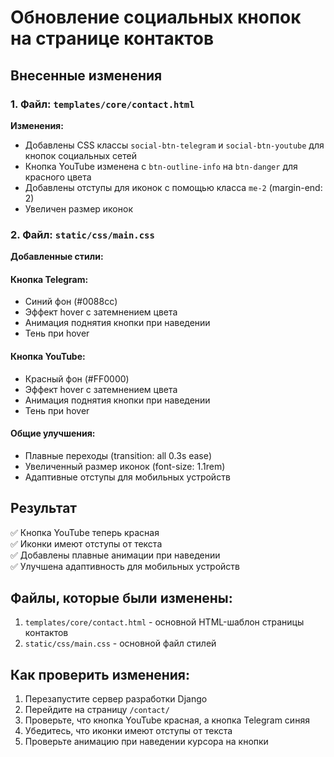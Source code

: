 # Обновление социальных кнопок на странице контактов

## Внесенные изменения

### 1. Файл: `templates/core/contact.html`

**Изменения:**
- Добавлены CSS классы `social-btn-telegram` и `social-btn-youtube` для кнопок социальных сетей
- Кнопка YouTube изменена с `btn-outline-info` на `btn-danger` для красного цвета
- Добавлены отступы для иконок с помощью класса `me-2` (margin-end: 2)
- Увеличен размер иконок

### 2. Файл: `static/css/main.css`

**Добавленные стили:**

#### Кнопка Telegram:
- Синий фон (#0088cc)
- Эффект hover с затемнением цвета
- Анимация поднятия кнопки при наведении
- Тень при hover

#### Кнопка YouTube:
- Красный фон (#FF0000) 
- Эффект hover с затемнением цвета
- Анимация поднятия кнопки при наведении
- Тень при hover

#### Общие улучшения:
- Плавные переходы (transition: all 0.3s ease)
- Увеличенный размер иконок (font-size: 1.1rem)
- Адаптивные отступы для мобильных устройств

## Результат

✅ Кнопка YouTube теперь красная  
✅ Иконки имеют отступы от текста  
✅ Добавлены плавные анимации при наведении  
✅ Улучшена адаптивность для мобильных устройств  

## Файлы, которые были изменены:
1. `templates/core/contact.html` - основной HTML-шаблон страницы контактов
2. `static/css/main.css` - основной файл стилей

## Как проверить изменения:
1. Перезапустите сервер разработки Django
2. Перейдите на страницу `/contact/`
3. Проверьте, что кнопка YouTube красная, а кнопка Telegram синяя
4. Убедитесь, что иконки имеют отступы от текста
5. Проверьте анимацию при наведении курсора на кнопки

